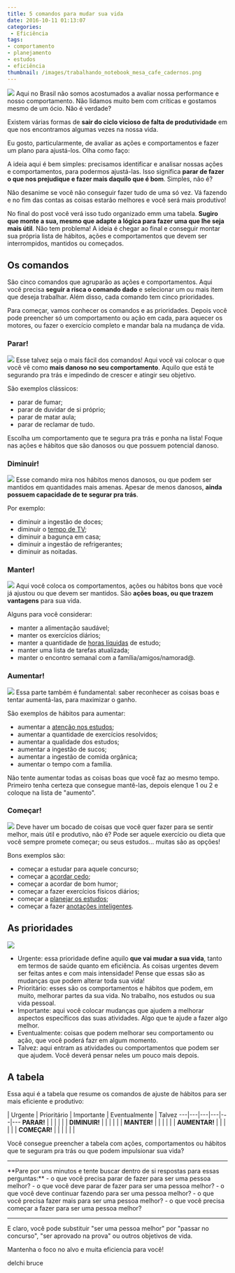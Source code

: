 ```yaml
---
title: 5 comandos para mudar sua vida
date: 2016-10-11 01:13:07
categories:
 - Eficiência
tags:
- comportamento
- planejamento
- estudos
- eficiência
thumbnail: /images/trabalhando_notebook_mesa_cafe_cadernos.png
---
```

![](/images/trabalhando_notebook_mesa_cafe_cadernos.png)
Aqui no Brasil não somos acostumados a avaliar nossa performance e nosso comportamento. Não lidamos muito bem com críticas e gostamos mesmo de um ócio. Não é verdade?

Existem várias formas de **sair do ciclo vicioso de falta de produtividade** em que nos encontramos algumas vezes na nossa vida.

Eu gosto, particularmente, de avaliar as ações e comportamentos e fazer um plano para ajustá-los.
Olha como faço:

<!-- more -->

A ideia aqui é bem simples: precisamos identificar e analisar nossas ações e comportamentos, para podermos ajustá-las. Isso significa **parar de fazer o que nos prejudique e fazer mais daquilo que é bom**. Simples, não é?

Não desanime se você não conseguir fazer tudo de uma só vez. Vá fazendo e no fim das contas as coisas estarão melhores e você será mais produtivo!

No final do post você verá isso tudo organizado emm uma tabela. **Sugiro que monte a sua, mesmo que adapte a lógica para fazer uma que lhe seja mais útil**. Não tem problema! A ideia é chegar ao final e conseguir montar sua própria lista de hábitos, ações e comportamentos que devem ser interrompidos, mantidos ou começados.

## Os comandos
São cinco comandos que agruparão as ações e comportamentos. Aqui você precisa **seguir a risca o comando dado** e selecionar um ou mais item que deseja trabalhar. Além disso, cada comando tem cinco prioridades.

Para começar, vamos conhecer os comandos e as prioridades. Depois você pode preencher só um comportamento ou ação em cada, para aquecer os motores, ou fazer o exercício completo e mandar bala na mudança de vida.

### Parar!
![](/images/sinal_vermelho.png)
Esse talvez seja o mais fácil dos comandos! Aqui você vai colocar o que você vê como **mais danoso no seu comportamento**. Aquilo que está te segurando pra trás e impedindo de crescer e atingir seu objetivo.

São exemplos clássicos:
- parar de fumar;
- parar de duvidar de si próprio;
- parar de matar aula;
- parar de reclamar de tudo.

Escolha um comportamento que te segura pra trás e ponha na lista! Foque nas ações e hábitos que são danosos ou que possuem potencial danoso.

### Diminuir!
![](/images/menos_teclado_apple.png)
Esse comando mira nos hábitos menos danosos, ou que podem ser mantidos em quantidades mais amenas. Apesar de menos danosos, **ainda possuem capacidade de te segurar pra trás**.

Por exemplo:
- diminuir a ingestão de doces;
- diminuir o [tempo de TV](/2016/09/13/Saia-da-frente-da-TV/index.html);
- diminuir a bagunça em casa;
- diminuir a ingestão de refrigerantes;
- diminuir as noitadas.

### Manter!
![](/images/mantenha_verde_seta.png)
Aqui você coloca os comportamentos, ações ou hábitos bons que você já ajustou ou que devem ser mantidos. São **ações boas, ou que trazem vantagens** para sua vida.

Alguns para você considerar:
- manter a alimentação saudável;
- manter os exercícios diários;
- manter a quantidade de [horas líquidas](/2016/09/09/Use-o-metodo-de-horas-liquidas/index.html) de estudo;
- manter uma lista de tarefas atualizada;
- manter o encontro semanal com a família/amigos/namorad@.

### Aumentar!
![](/images/mais_teclado_branco.png)
Essa parte também é fundamental: saber reconhecer as coisas boas e tentar aumentá-las, para maximizar o ganho.

São exemplos de hábitos para aumentar:
- aumentar a [atenção nos estudos](/2016/08/12/mantenha_o_foco_nos_estudos/index.html);
- aumentar a quantidade de exercícios resolvidos;
- aumentar a qualidade dos estudos;
- aumentar a ingestão de sucos;
- aumentar a ingestão de comida orgânica;
- aumentar o tempo com a família.

Não tente aumentar todas as coisas boas que você faz ao mesmo tempo. Primeiro tenha certeza que consegue mantê-las, depois elenque 1 ou 2 e coloque na lista de "aumento".

### Começar!
![](/images/botao_ligar.png)
Deve haver um bocado de coisas que você quer fazer para se sentir melhor, mais útil e produtivo, não é? Pode ser aquele exercício ou dieta que você sempre promete começar; ou seus estudos... muitas são as opções!

Bons exemplos são:
- começar a estudar para aquele concurso;
- começar a [acordar cedo](/2016/08/03/Como-acordar-cedo-para-estudar-sem-ficar-molenga/index.html);
- começar a acordar de bom humor;
- começar a fazer exercícios físicos diários;
- começar a [planejar os estudos](/2016/06/12/cronograma/index.html);
- começar a fazer [anotações inteligentes](/2016/09/01/Os-melhores-apps-para-anotar/index.html).


## As prioridades
![](/images/priorizar_lista_caneta.png)
- Urgente: essa prioridade define aquilo **que vai mudar a sua vida**, tanto em termos de saúde quanto em eficiência. As coisas urgentes devem ser feitas antes e com mais intensidade! Pense que essas são as mudanças que podem alterar toda sua vida!
- Prioritário: esses são os comportamentos e hábitos que podem, em muito, melhorar partes da sua vida. No trabalho, nos estudos ou sua vida pessoal.
- Importante: aqui você colocar mudanças que ajudem a melhorar aspectos específicos das suas atividades. Algo que te ajude a fazer algo melhor.
- Eventualmente: coisas que podem melhorar seu comportamento ou ação, que você poderá fazr em algum momento.
- Talvez: aqui entram as atividades ou comportamentos que podem ser que ajudem. Você deverá pensar neles um pouco mais depois.

## A tabela

Essa aqui é a tabela que resume os comandos de ajuste de hábitos para ser mais eficiente e produtivo:

   | Urgente | Prioritário | Importante | Eventualmente | Talvez
---|---|---|---|---|---
**PARAR!** | | | | | |
**DIMINUIR!** | | | | | |
**MANTER!** | | | | | |
**AUMENTAR!** | | | | | |
**COMEÇAR!** | | | | | |

Você consegue preencher a tabela com ações, comportamentos ou hábitos que te seguram pra trás ou que podem impulsionar sua vida?
<hr>
**Pare por uns minutos e tente buscar dentro de si respostas para essas perguntas:**
- o que você precisa parar de fazer para ser uma pessoa melhor?
- o que você deve parar de fazer para ser uma pessoa melhor?
- o que você deve continuar fazendo para ser uma pessoa melhor?
- o que você precisa fazer mais para ser uma pessoa melhor?
- o que você precisa começar a fazer para ser uma pessoa melhor?
<hr>

E claro, você pode substituir "ser uma pessoa melhor" por "passar no concurso", "ser aprovado na prova" ou outros objetivos de vida.

Mantenha o foco no alvo e muita eficiencia para você!

delchi bruce
